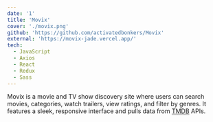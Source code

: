 ```yaml
---
date: '1'
title: 'Movix'
cover: './movix.png'
github: 'https://github.com/activatedbonkers/Movix'
external: 'https://movix-jade.vercel.app/'
tech:
  - JavaScript
  - Axios
  - React
  - Redux
  - Sass
---
```


Movix is a movie and TV show discovery site where users can search movies, categories, watch trailers, view ratings, and filter by genres. It features a sleek, responsive interface and pulls data from [TMDB](https://www.themoviedb.org/) APIs.

<!-- A minimal, dark blue theme for VS Code, Sublime Text, Atom, iTerm, and more. Available on [Visual Studio Marketplace](https://marketplace.visualstudio.com/items?itemName=brittanychiang.halcyon-vscode), [Package Control](https://packagecontrol.io/packages/Halcyon%20Theme), [Atom Package Manager](https://atom.io/themes/halcyon-syntax), and [npm](https://www.npmjs.com/package/hyper-halcyon-theme). -->

